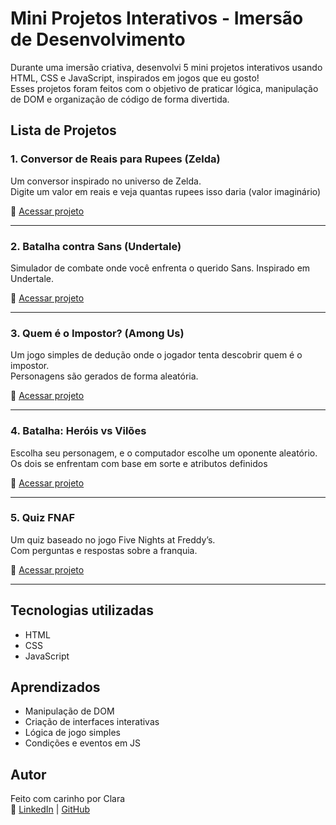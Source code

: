 # Mini Projetos Interativos - Imersão de Desenvolvimento

Durante uma imersão criativa, desenvolvi 5 mini projetos interativos usando HTML, CSS e JavaScript, inspirados em jogos que eu gosto!  
Esses projetos foram feitos com o objetivo de praticar lógica, manipulação de DOM e organização de código de forma divertida.

## Lista de Projetos

### 1. Conversor de Reais para Rupees (Zelda)
Um conversor inspirado no universo de Zelda.  
Digite um valor em reais e veja quantas rupees isso daria (valor imaginário)

🔗 [Acessar projeto](https://codepen.io/vhlnxhyj-the-flexboxer/pen/LEYaoeV.)  

---

### 2. Batalha contra Sans (Undertale)
Simulador de combate onde você enfrenta o querido Sans.
Inspirado em Undertale.

🔗 [Acessar projeto](https://codepen.io/vhlnxhyj-the-flexboxer/pen/XJWGLop.)  

---

### 3. Quem é o Impostor? (Among Us)
Um jogo simples de dedução onde o jogador tenta descobrir quem é o impostor.  
Personagens são gerados de forma aleatória.

🔗 [Acessar projeto](https://codepen.io/vhlnxhyj-the-flexboxer/pen/LEYvPdp.)  

---

### 4. Batalha: Heróis vs Vilões
Escolha seu personagem, e o computador escolhe um oponente aleatório.  
Os dois se enfrentam com base em sorte e atributos definidos

🔗 [Acessar projeto](https://codepen.io/vhlnxhyj-the-flexboxer/pen/RNwOpVd)  

---

### 5. Quiz FNAF
Um quiz baseado no jogo Five Nights at Freddy’s.  
Com perguntas e respostas sobre a franquia.

🔗 [Acessar projeto](aula05_quiz_fnaf/README.md)  

---

## Tecnologias utilizadas

- HTML
- CSS
- JavaScript

## Aprendizados

- Manipulação de DOM
- Criação de interfaces interativas
- Lógica de jogo simples
- Condições e eventos em JS

## Autor

Feito com carinho por Clara  
🔗 [LinkedIn](www.linkedin.com/in/clara-freitas-de-oliveira-) | [GitHub](https://github.com/seu-usuario)

